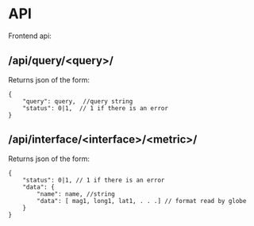 API
===
Frontend api:

/api/query/&lt;query&gt;/
-------------------------
Returns json of the form:
```
{
    "query": query,  //query string
    "status": 0|1,  // 1 if there is an error
}
```

/api/interface/&lt;interface&gt;/&lt;metric&gt;/
------------------------------------------------
Returns json of the form:
```
{
    "status": 0|1, // 1 if there is an error
    "data": {
        "name": name, //string
        "data": [ mag1, long1, lat1, . . .] // format read by globe
    }
}
```
